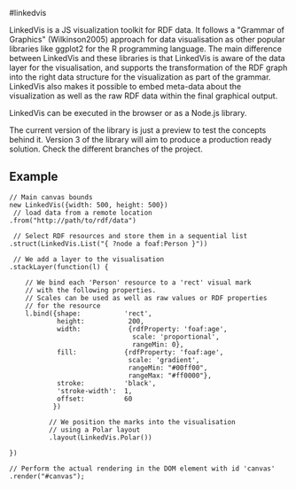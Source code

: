 #linkedvis

LinkedVis is a JS visualization toolkit for RDF data. It follows a  "Grammar of Graphics" (Wilkinson2005) approach for data visualisation as other popular libraries like ggplot2 for the R programming language.
The main difference between LinkedVis and these libraries is that LinkedVis is aware of the data layer for the visualisation, and supports the transformation of the RDF graph into the right data structure for the visualization as part of the grammar. LinkedVis also makes it possible to embed meta-data about the visualization as well as the raw RDF data within the final graphical output.

LinkedVis can be executed in the browser or as a Node.js library.

The current version of the library is just a preview to test the concepts behind it. Version 3 of the library will aim to produce a production ready solution. Check the different branches of the project.

## Example

    // Main canvas bounds
    new LinkedVis({width: 500, height: 500})
     // load data from a remote location
    .from("http://path/to/rdf/data")
     
     // Select RDF resources and store them in a sequential list
    .struct(LinkedVis.List("{ ?node a foaf:Person }"))
     
     // We add a layer to the visualisation
    .stackLayer(function(l) {
     
        // We bind each 'Person' resource to a 'rect' visual mark
        // with the following properties.
        // Scales can be used as well as raw values or RDF properties
        // for the resource
        l.bind({shape:           'rect', 
                height:           200,
                width:            {rdfProperty: 'foaf:age',
                                   scale: 'proportional',
                                   rangeMin: 0},
                fill:            {rdfProperty: 'foaf:age',
                                  scale: 'gradient',
                                  rangeMin: "#00ff00",
                                  rangeMax: "#ff0000"},
                stroke:          'black',
                'stroke-width':  1,
                offset:          60 
               })
     
              // We position the marks into the visualisation
              // using a Polar layout
              .layout(LinkedVis.Polar())
     
    })
     
    // Perform the actual rendering in the DOM element with id 'canvas'
    .render("#canvas");  